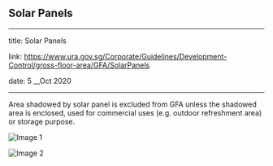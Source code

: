 ## Solar Panels
---
title: Solar Panels

link: https://www.ura.gov.sg/Corporate/Guidelines/Development-Control/gross-floor-area/GFA/SolarPanels

date: 5 __Oct 2020

---


Area shadowed by solar panel is excluded from GFA unless the shadowed area is enclosed, used for commercial uses (e.g. outdoor refreshment area) or storage purpose.

![Image 1](https://www.ura.gov.sg/-/media/Corporate/Guidelines/Development-control/GFA/GFA-54-solar-panels_high-rise-buildings_final.jpg)



![Image 2](https://www.ura.gov.sg/-/media/Corporate/Guidelines/Development-control/GFA/GFA-55-solar-panels_landed-houses_final.jpg)





